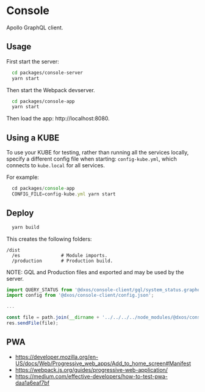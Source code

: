 # Console

Apollo GraphQL client.

## Usage

First start the server:

```bash
  cd packages/console-server
  yarn start
```

Then start the Webpack devserver.

```bash
  cd packages/console-app
  yarn start
```

Then load the app: http://localhost:8080.

## Using a KUBE

To use your KUBE for testing, rather than running all the services locally, specify a different
config file when starting: `config-kube.yml`, which connects to `kube.local` for all services.

For example:

```javascript
  cd packages/console-app
  CONFIG_FILE=config-kube.yml yarn start
```

## Deploy

```bash
  yarn build
```

This creates the following folders:

```
/dist
  /es               # Module imports.
  /production       # Production build.
```

NOTE: GQL and Production files and exported and may be used by the server.

```javascript
import QUERY_STATUS from '@dxos/console-client/gql/system_status.graphql';
import config from '@dxos/console-client/config.json';

...

const file = path.join(__dirname + '../../../../node_modules/@dxos/console-client/dist/production', 'index.html');
res.sendFile(file);
```

## PWA

- https://developer.mozilla.org/en-US/docs/Web/Progressive_web_apps/Add_to_home_screen#Manifest
- https://webpack.js.org/guides/progressive-web-application/
- https://medium.com/effective-developers/how-to-test-pwa-daa1a6eaf7bf
